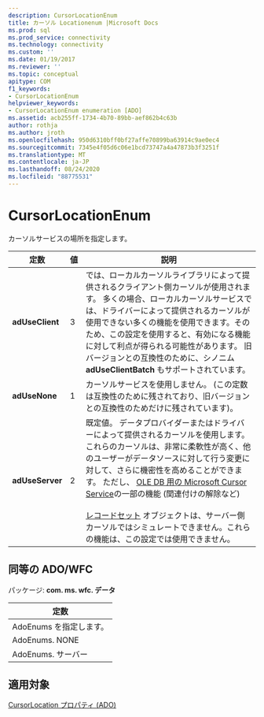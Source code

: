 ```yaml
---
description: CursorLocationEnum
title: カーソル Locationenum |Microsoft Docs
ms.prod: sql
ms.prod_service: connectivity
ms.technology: connectivity
ms.custom: ''
ms.date: 01/19/2017
ms.reviewer: ''
ms.topic: conceptual
apitype: COM
f1_keywords:
- CursorLocationEnum
helpviewer_keywords:
- CursorLocationEnum enumeration [ADO]
ms.assetid: acb255ff-1734-4b70-89bb-aef862b4c63b
author: rothja
ms.author: jroth
ms.openlocfilehash: 950d6310bff0bf27affe70899ba63914c9ae0ec4
ms.sourcegitcommit: 7345e4f05d6c06e1bcd73747a4a47873b3f3251f
ms.translationtype: MT
ms.contentlocale: ja-JP
ms.lasthandoff: 08/24/2020
ms.locfileid: "88775531"
---
```

# <a name="cursorlocationenum"></a>CursorLocationEnum
カーソルサービスの場所を指定します。  
  
|定数|値|説明|  
|--------------|-----------|-----------------|  
|**adUseClient**|3|では、ローカルカーソルライブラリによって提供されるクライアント側カーソルが使用されます。 多くの場合、ローカルカーソルサービスでは、ドライバーによって提供されるカーソルが使用できない多くの機能を使用できます。そのため、この設定を使用すると、有効になる機能に対して利点が得られる可能性があります。 旧バージョンとの互換性のために、シノニム **adUseClientBatch** もサポートされています。|  
|**adUseNone**|1|カーソルサービスを使用しません。 (この定数は互換性のために残されており、旧バージョンとの互換性のためだけに残されています)。|  
|**adUseServer**|2|既定値。 データプロバイダーまたはドライバーによって提供されるカーソルを使用します。 これらのカーソルは、非常に柔軟性が高く、他のユーザーがデータソースに対して行う変更に対して、さらに機密性を高めることができます。 ただし、 [OLE DB 用の Microsoft Cursor Service](../../guide/data/the-microsoft-cursor-service-for-ole-db.md)の一部の機能 (関連付けの解除など)<br /><br /> [レコードセット](./recordset-object-ado.md) オブジェクトは、サーバー側カーソルではシミュレートできません。これらの機能は、この設定では使用できません。|  
  
## <a name="adowfc-equivalent"></a>同等の ADO/WFC  
 パッケージ: **com. ms. wfc. データ**  
  
|定数|  
|--------------|  
|AdoEnums を指定します。|  
|AdoEnums. NONE|  
|AdoEnums. サーバー|  
  
## <a name="applies-to"></a>適用対象  
 [CursorLocation プロパティ (ADO)](./cursorlocation-property-ado.md)